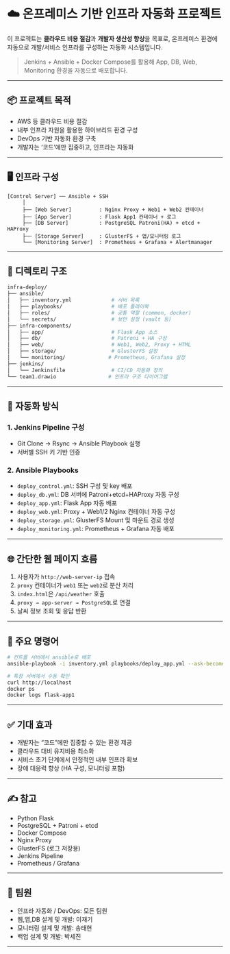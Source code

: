 # ☁️ 온프레미스 기반 인프라 자동화 프로젝트

이 프로젝트는 **클라우드 비용 절감**과 **개발자 생산성 향상**을 목표로, 온프레미스 환경에 자동으로 개발/서비스 인프라를 구성하는 자동화 시스템입니다.

> Jenkins + Ansible + Docker Compose를 활용해 App, DB, Web, Monitoring 환경을 자동으로 배포합니다.

---

## 📦 프로젝트 목적

- AWS 등 클라우드 비용 절감
- 내부 인프라 자원을 활용한 하이브리드 환경 구성
- DevOps 기반 자동화 환경 구축
- 개발자는 ‘코드’에만 집중하고, 인프라는 자동화

---

## 🖥️ 인프라 구성

```
[Control Server] ── Ansible + SSH
     │
     ├── [Web Server]         : Nginx Proxy + Web1 + Web2 컨테이너
     ├── [App Server]         : Flask App1 컨테이너 + 로그
     ├── [DB Server]          : PostgreSQL Patroni(HA) + etcd + HAProxy
     ├── [Storage Server]     : GlusterFS + 앱/모니터링 로그
     └── [Monitoring Server]  : Prometheus + Grafana + Alertmanager
```

---

## 📁 디렉토리 구조

```bash
infra-deploy/
├── ansible/
│   ├── inventory.yml             # 서버 목록
│   ├── playbooks/                # 배포 플레이북
│   ├── roles/                    # 공통 역할 (common, docker)
│   └── secrets/                  # 보안 설정 (vault 등)
├── infra-components/
│   ├── app/                      # Flask App 소스
│   ├── db/                       # Patroni + HA 구성
│   ├── web/                      # Web1, Web2, Proxy + HTML
│   ├── storage/                  # GlusterFS 설정
│   └── monitoring/              # Prometheus, Grafana 설정
├── jenkins/
│   └── Jenkinsfile               # CI/CD 자동화 정의
└── team1.drawio                 # 인프라 구조 다이어그램
```

---

## 🚀 자동화 방식

### 1. Jenkins Pipeline 구성
- Git Clone → Rsync → Ansible Playbook 실행
- 서버별 SSH 키 기반 인증

### 2. Ansible Playbooks
- `deploy_control.yml`: SSH 구성 및 key 배포
- `deploy_db.yml`: DB 서버에 Patroni+etcd+HAProxy 자동 구성
- `deploy_app.yml`: Flask App 자동 배포
- `deploy_web.yml`: Proxy + Web1/2 Nginx 컨테이너 자동 구성
- `deploy_storage.yml`: GlusterFS Mount 및 마운트 경로 생성
- `deploy_monitoring.yml`: Prometheus + Grafana 자동 배포

---

## 🌐 간단한 웹 페이지 흐름

1. 사용자가 `http://web-server-ip` 접속
2. `proxy` 컨테이너가 `web1` 또는 `web2`로 분산 처리
3. `index.html`은 `/api/weather` 호출
4. `proxy → app-server → PostgreSQL`로 연결
5. 날씨 정보 조회 및 응답 반환

---

## 🧪 주요 명령어

```bash
# 컨트롤 서버에서 ansible로 배포
ansible-playbook -i inventory.yml playbooks/deploy_app.yml --ask-become-pass

# 특정 서버에서 수동 확인
curl http://localhost
docker ps
docker logs flask-app1
```

---

## ✅ 기대 효과

- 개발자는 “코드”에만 집중할 수 있는 환경 제공
- 클라우드 대비 유지비용 최소화
- 서비스 초기 단계에서 안정적인 내부 인프라 확보
- 장애 대응력 향상 (HA 구성, 모니터링 포함)

---

## ✍️ 참고

- Python Flask
- PostgreSQL + Patroni + etcd
- Docker Compose
- Nginx Proxy
- GlusterFS (로그 저장용)
- Jenkins Pipeline
- Prometheus / Grafana

---

## 🤝 팀원

- 인프라 자동화 / DevOps: 모든 팀원
- 웹,앱,DB 설계 및 개발: 이재기
- 모니터링 설계 및 개발: 송태현
- 백업 설계 및 개발: 박세진

---

